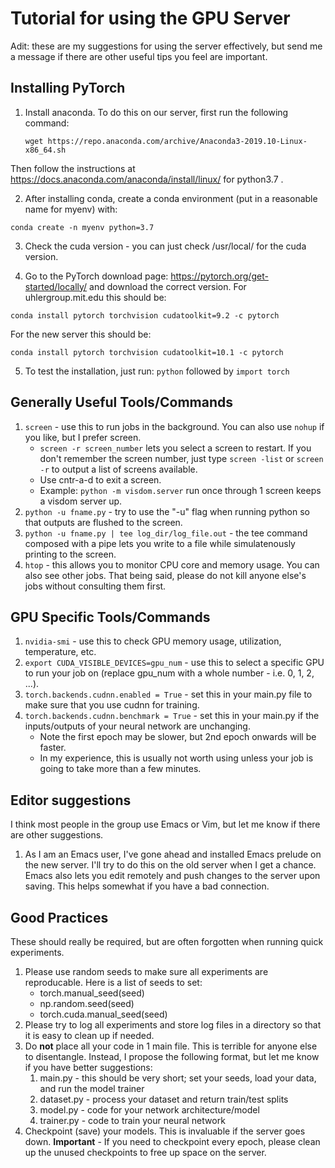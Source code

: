 # Tutorial for using the GPU Server
Adit: these are my suggestions for using the server effectively, but send me a message if there are other useful tips you feel are important.  

## Installing PyTorch  

1. Install anaconda. To do this on our server, first run the following command:

    `wget https://repo.anaconda.com/archive/Anaconda3-2019.10-Linux-x86_64.sh`

Then follow the instructions at https://docs.anaconda.com/anaconda/install/linux/ for python3.7 .
  
2. After installing conda, create a conda environment (put in a reasonable name for myenv) with:

`conda create -n myenv python=3.7`

3. Check the cuda version - you can just check /usr/local/ for the cuda version. 

4. Go to the PyTorch download page: https://pytorch.org/get-started/locally/ and download the correct version.  For uhlergroup.mit.edu this should be:

`conda install pytorch torchvision cudatoolkit=9.2 -c pytorch`

For the new server this should be:

`conda install pytorch torchvision cudatoolkit=10.1 -c pytorch`

5. To test the installation, just run: `python` followed by `import torch`


## Generally Useful Tools/Commands
1. `screen` - use this to run jobs in the background.  You can also use `nohup` if you like, but I prefer screen.
    * `screen -r screen_number` lets you select a screen to restart. If you don't remember the screen number, just type `screen -list` or `screen -r` to output a list of screens available. 
    * Use cntr-a-d to exit a screen.   
    * Example: `python -m visdom.server` run once through 1 screen keeps a visdom server up.  
2. `python -u fname.py` - try to use the "-u" flag when running python so that outputs are flushed to the screen.
3. `python -u fname.py | tee log_dir/log_file.out` - the tee command composed with a pipe lets you write to a file while simulatenously printing to the screen.  
4. `htop` - this allows you to monitor CPU core and memory usage.  You can also see other jobs.  That being said, please do not kill anyone else's jobs without consulting them first.  


## GPU Specific Tools/Commands
1. `nvidia-smi` - use this to check GPU memory usage, utilization, temperature, etc.  
2. `export CUDA_VISIBLE_DEVICES=gpu_num` - use this to select a specific GPU to run your job on (replace gpu_num with a whole number - i.e. 0, 1, 2, ...).  
3. `torch.backends.cudnn.enabled = True` - set this in your main.py file to make sure that you use cudnn for training.  
4. `torch.backends.cudnn.benchmark = True` - set this in your main.py if the inputs/outputs of your neural network are unchanging. 
    * Note the first epoch may be slower, but 2nd epoch onwards will be faster.  
    * In my experience, this is usually not worth using unless your job is going to take more than a few minutes.

## Editor suggestions
I think most people in the group use Emacs or Vim, but let me know if there are other suggestions.

1. As I am an Emacs user, I've gone ahead and installed Emacs prelude on the new server.  I'll try to do this on the old server when I get a chance.  Emacs also lets you edit remotely and push changes to the server upon saving.  This helps somewhat if you have a bad connection.  

## Good Practices 
These should really be required, but are often forgotten when running quick experiments.  
1.  Please use random seeds to make sure all experiments are reproducable.  Here is a list of seeds to set:
    * torch.manual_seed(seed)
    * np.random.seed(seed)
    * torch.cuda.manual_seed(seed)
2.  Please try to log all experiments and store log files in a directory so that it is easy to clean up if needed.  
3.  Do **not** place all your code in 1 main file.  This is terrible for anyone else to disentangle.  Instead, I propose the following format, but let me know if you have better suggestions:
    1. main.py - this should be very short; set your seeds, load your data, and run the model trainer
    2. dataset.py - process your dataset and return train/test splits
    3. model.py - code for your network architecture/model
    4. trainer.py - code to train your neural network
4.  Checkpoint (save) your models.  This is invaluable if the server goes down.  **Important** - If you need to checkpoint every epoch, please clean up the unused checkpoints to free up space on the server.  
